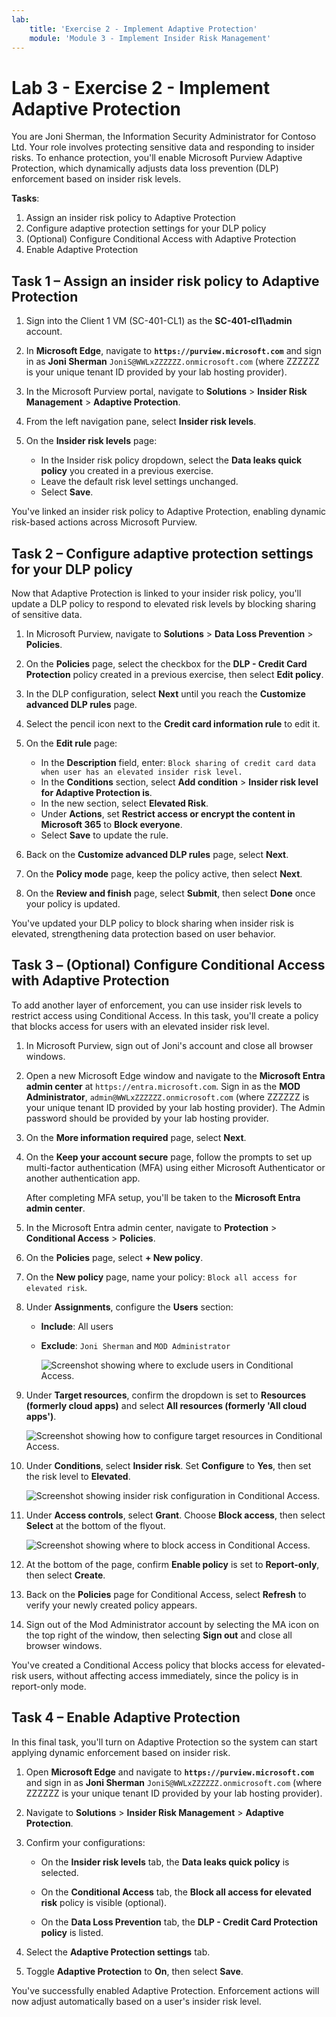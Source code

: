 ```yaml
---
lab:
    title: 'Exercise 2 - Implement Adaptive Protection'
    module: 'Module 3 - Implement Insider Risk Management'
---
```


# Lab 3 - Exercise 2 - Implement Adaptive Protection

You are Joni Sherman, the Information Security Administrator for Contoso Ltd. Your role involves protecting sensitive data and responding to insider risks. To enhance protection, you'll enable Microsoft Purview Adaptive Protection, which dynamically adjusts data loss prevention (DLP) enforcement based on insider risk levels.

**Tasks**:

1. Assign an insider risk policy to Adaptive Protection
1. Configure adaptive protection settings for your DLP policy
1. (Optional) Configure Conditional Access with Adaptive Protection
1. Enable Adaptive Protection

## Task 1 – Assign an insider risk policy to Adaptive Protection

1. Sign into the Client 1 VM (SC-401-CL1) as the **SC-401-cl1\admin** account.

1. In **Microsoft Edge**, navigate to **`https://purview.microsoft.com`** and sign in as **Joni Sherman** `JoniS@WWLxZZZZZZ.onmicrosoft.com` (where ZZZZZZ is your unique tenant ID provided by your lab hosting provider).

1. In the Microsoft Purview portal, navigate to **Solutions** > **Insider Risk Management** > **Adaptive Protection**.

1. From the left navigation pane, select **Insider risk levels**.

1. On the **Insider risk levels** page:

   - In the Insider risk policy dropdown, select the **Data leaks quick policy** you created in a previous exercise.
   - Leave the default risk level settings unchanged.
   - Select **Save**.

You've linked an insider risk policy to Adaptive Protection, enabling dynamic risk-based actions across Microsoft Purview.

## Task 2 – Configure adaptive protection settings for your DLP policy

Now that Adaptive Protection is linked to your insider risk policy, you'll update a DLP policy to respond to elevated risk levels by blocking sharing of sensitive data.

1. In Microsoft Purview, navigate to **Solutions** > **Data Loss Prevention** > **Policies**.

1. On the **Policies** page, select the checkbox for the **DLP - Credit Card Protection** policy created in a previous exercise, then select **Edit policy**.

1. In the DLP configuration, select **Next** until you reach the **Customize advanced DLP rules** page.

1. Select the pencil icon next to the **Credit card information rule** to edit it.

1. On the **Edit rule** page:
   - In the **Description** field, enter: `Block sharing of credit card data when user has an elevated insider risk level.`
   - In the **Conditions** section, select **Add condition** > **Insider risk level for Adaptive Protection is**.
   - In the new section, select **Elevated Risk**.
   - Under **Actions**, set **Restrict access or encrypt the content in Microsoft 365** to **Block everyone**.
   - Select **Save** to update the rule.

1. Back on the **Customize advanced DLP rules** page, select **Next**.

1. On the **Policy mode** page, keep the policy active, then select **Next**.

1. On the **Review and finish** page, select **Submit**, then select **Done** once your policy is updated.

You've updated your DLP policy to block sharing when insider risk is elevated, strengthening data protection based on user behavior.

## Task 3 – (Optional) Configure Conditional Access with Adaptive Protection

To add another layer of enforcement, you can use insider risk levels to restrict access using Conditional Access. In this task, you'll create a policy that blocks access for users with an elevated insider risk level.

1. In Microsoft Purview, sign out of Joni's account and close all browser windows.

1. Open a new Microsoft Edge window and navigate to the **Microsoft Entra admin center** at `https://entra.microsoft.com`. Sign in as the **MOD Administrator**, `admin@WWLxZZZZZZ.onmicrosoft.com` (where ZZZZZZ is your unique tenant ID provided by your lab hosting provider). The Admin password should be provided by your lab hosting provider.

1. On the **More information required** page, select **Next**.

1. On the **Keep your account secure** page, follow the prompts to set up multi-factor authentication (MFA) using either Microsoft Authenticator or another authentication app.

   After completing MFA setup, you'll be taken to the **Microsoft Entra admin center**.

1. In the Microsoft Entra admin center, navigate to **Protection** > **Conditional Access** > **Policies**.

1. On the **Policies** page, select **+ New policy**.

1. On the **New policy** page, name your policy: `Block all access for elevated risk`.

1. Under **Assignments**, configure the **Users** section:

   - **Include**: All users  
   - **Exclude**: `Joni Sherman` and `MOD Administrator`

     ![Screenshot showing where to exclude users in Conditional Access.](../Media/ca-exclude-users.png)

1. Under **Target resources**, confirm the dropdown is set to **Resources (formerly cloud apps)** and select **All resources (formerly 'All cloud apps')**.

     ![Screenshot showing how to configure target resources in Conditional Access.](../Media/ca-target-resources.png)

1. Under **Conditions**, select **Insider risk**. Set **Configure** to **Yes**, then set the risk level to **Elevated**.

     ![Screenshot showing insider risk configuration in Conditional Access.](../Media/ca-insider-risk-levels.png)

1. Under **Access controls**, select **Grant**. Choose **Block access**, then select **Select** at the bottom of the flyout.

     ![Screenshot showing where to block access in Conditional Access.](../Media/ca-block-access.png)

1. At the bottom of the page, confirm **Enable policy** is set to **Report-only**, then select **Create**.

1. Back on the **Policies** page for Conditional Access, select **Refresh** to verify your newly created policy appears.

1. Sign out of the Mod Administrator account by selecting the MA icon on the top right of the window, then selecting **Sign out** and close all browser windows.

You've created a Conditional Access policy that blocks access for elevated-risk users, without affecting access immediately, since the policy is in report-only mode.

## Task 4 – Enable Adaptive Protection

In this final task, you'll turn on Adaptive Protection so the system can start applying dynamic enforcement based on insider risk.

1. Open **Microsoft Edge** and navigate to **`https://purview.microsoft.com`** and sign in as **Joni Sherman** `JoniS@WWLxZZZZZZ.onmicrosoft.com` (where ZZZZZZ is your unique tenant ID provided by your lab hosting provider).

1. Navigate to **Solutions** > **Insider Risk Management** > **Adaptive Protection**.

1. Confirm your configurations:

   - On the **Insider risk levels** tab, the **Data leaks quick policy** is selected.

   - On the **Conditional Access** tab, the **Block all access for elevated risk** policy is visible (optional).

   - On the **Data Loss Prevention** tab, the **DLP - Credit Card Protection policy** is listed.

1. Select the **Adaptive Protection settings** tab.

1. Toggle **Adaptive Protection** to **On**, then select **Save**.

You've successfully enabled Adaptive Protection. Enforcement actions will now adjust automatically based on a user's insider risk level.
